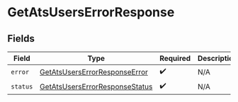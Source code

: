# GetAtsUsersErrorResponse


## Fields

| Field                                                                                   | Type                                                                                    | Required                                                                                | Description                                                                             |
| --------------------------------------------------------------------------------------- | --------------------------------------------------------------------------------------- | --------------------------------------------------------------------------------------- | --------------------------------------------------------------------------------------- |
| `error`                                                                                 | [GetAtsUsersErrorResponseError](../../models/shared/getatsuserserrorresponseerror.md)   | :heavy_check_mark:                                                                      | N/A                                                                                     |
| `status`                                                                                | [GetAtsUsersErrorResponseStatus](../../models/shared/getatsuserserrorresponsestatus.md) | :heavy_check_mark:                                                                      | N/A                                                                                     |